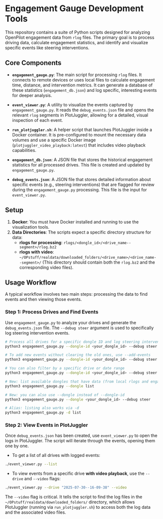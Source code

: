 
# Engagement Gauge Development Tools

This repository contains a suite of Python scripts designed for analyzing OpenPilot engagement data from `rlog` files. The primary goal is to process driving data, calculate engagement statistics, and identify and visualize specific events like steering interventions.

## Core Components

- **`engagement_gauge.py`**: The main script for processing `rlog` files. It connects to remote devices or uses local files to calculate engagement time, distance, and intervention metrics. It can generate a database of these statistics (`engagement_db.json`) and log specific, interesting events for deeper analysis.

- **`event_viewer.py`**: A utility to visualize the events captured by `engagement_gauge.py`. It reads the `debug_events.json` file and opens the relevant `rlog` segments in PlotJuggler, allowing for a detailed, visual inspection of each event.

- **`run_plotjuggler.sh`**: A helper script that launches PlotJuggler inside a Docker container. It is pre-configured to mount the necessary data volumes and use a specific Docker image (`plotjuggler_video_playback:latest`) that includes video playback capabilities.

- **`engagement_db.json`**: A JSON file that stores the historical engagement statistics for all processed drives. This file is created and updated by `engagement_gauge.py`.

- **`debug_events.json`**: A JSON file that stores detailed information about specific events (e.g., steering interventions) that are flagged for review during the `engagement_gauge.py` processing. This file is the input for `event_viewer.py`.

## Setup

1.  **Docker**: You must have Docker installed and running to use the visualization tools.
2.  **Data Directories**: The scripts expect a specific directory structure for data:
    -   **rlogs for processing**: `rlogs/<dongle_id>/<drive_name--segment>/rlog.bz2`
    -   **rlogs with video**: `~/OPstuff/realdata/downloaded_folders/<drive_name>/<drive_name--segment>/` (This directory should contain both the `rlog.bz2` and the corresponding video files).

## Usage Workflow

A typical workflow involves two main steps: processing the data to find events and then viewing those events.

### Step 1: Process Drives and Find Events

Use `engagement_gauge.py` to analyze your drives and generate the `debug_events.json` file. The `--debug steer` argument is used to specifically log steering intervention events.

```bash
# Process all drives for a specific dongle ID and log steering interventions
python3 engagement_gauge.py --dongle-id <your_dongle_id> --debug steer

# To add new events without clearing the old ones, use --add-events
python3 engagement_gauge.py --dongle-id <your_dongle_id> --debug steer --add-events

# You can also filter by a specific drive or date range
python3 engagement_gauge.py --dongle-id <your_dongle_id> --debug steer --drive "2025-07-30--16-09-38"

# New: list available dongles that have data (from local rlogs and engagement DB)
python3 engagement_gauge.py --dongle list

# New: you can also use --dongle instead of --dongle-id
python3 engagement_gauge.py --dongle <your_dongle_id> --debug steer

# Alias: listing also works via -d
python3 engagement_gauge.py -d list
```

### Step 2: View Events in PlotJuggler

Once `debug_events.json` has been created, use `event_viewer.py` to open the logs in PlotJuggler. The script will iterate through the events, opening them one by one.

- To get a list of all drives with logged events:
```bash
./event_viewer.py --list
```

- To view events from a specific drive **with video playback**, use the `--drive` and `--video` flags:
```bash
./event_viewer.py --drive "2025-07-30--16-09-38" --video
```

The `--video` flag is critical. It tells the script to find the log files in the `~/OPstuff/realdata/downloaded_folders/` directory, which allows PlotJuggler (running via `run_plotjuggler.sh`) to access both the log data and the associated video files.
